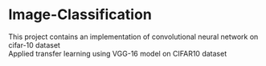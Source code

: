 # Image-Classification
This project contains an implementation of convolutional neural network on cifar-10 dataset <br>
Applied transfer learning using VGG-16 model on CIFAR10 dataset
